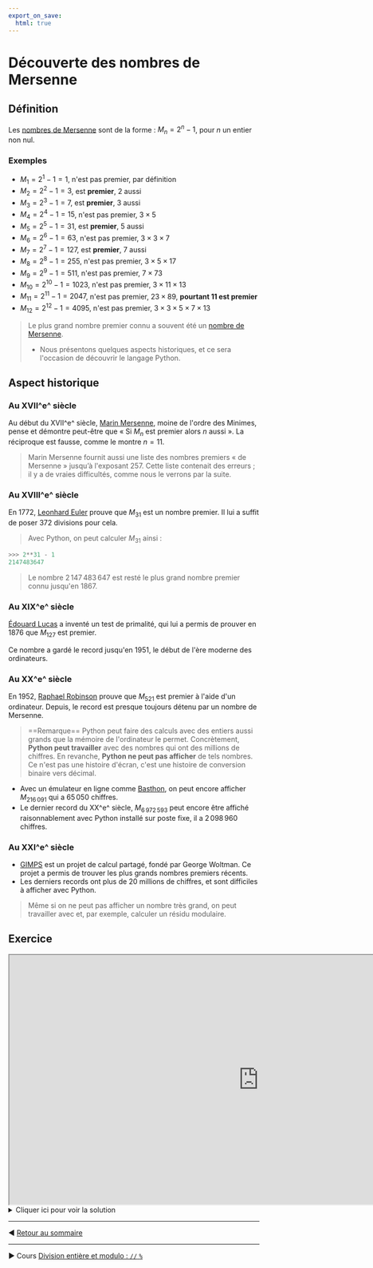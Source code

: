 ```yaml
---
export_on_save:
  html: true
---
```



# Découverte des nombres de Mersenne

## Définition

Les [nombres de Mersenne](https://fr.wikipedia.org/wiki/Nombre_de_Mersenne_premier) sont de la forme : $M_n = 2^n -1$, pour $n$ un entier non nul. 


### Exemples

- $M_1 = 2^1 -1 = 1$, n'est pas premier, par définition
- $M_2 = 2^2 -1 = 3$, est **premier**, 2 aussi
- $M_3 = 2^3 -1 = 7$, est **premier**, 3 aussi
- $M_4 = 2^4 -1 = 15$, n'est pas premier, $3\times5$
- $M_5 = 2^5 -1 = 31$, est **premier**, 5 aussi
- $M_6 = 2^6 -1 = 63$, n'est pas premier, $3\times3\times7$
- $M_7 = 2^7 -1 = 127$, est **premier**, 7 aussi
- $M_8 = 2^8 -1 = 255$, n'est pas premier, $3\times5\times17$
- $M_9 = 2^9 -1 = 511$, n'est pas premier, $7\times73$
- $M_{10} = 2^{10} -1 = 1023$, n'est pas premier, $3\times11\times13$
- $M_{11} = 2^{11} -1 = 2047$, n'est pas premier, $23\times89$, **pourtant 11 est premier**
- $M_{12} = 2^{12} -1 = 4095$, n'est pas premier, $3\times3\times5\times7\times13$

> Le plus grand nombre premier connu a souvent été un [nombre de Mersenne](https://fr.wikipedia.org/wiki/Nombre_de_Mersenne_premier).
> - Nous présentons quelques aspects historiques, et ce sera l'occasion de découvrir le langage Python.


## Aspect historique

### Au XVII^e^ siècle

Au début du XVII^e^ siècle, [Marin Mersenne](https://fr.wikipedia.org/wiki/Marin_Mersenne), moine de l'ordre des Minimes, pense et démontre peut-être que « Si $M_n$ est premier alors $n$ aussi ». La réciproque est fausse, comme le montre $n = 11$.

> Marin Mersenne fournit aussi une liste des nombres premiers « de Mersenne » jusqu’à l'exposant 257. Cette liste contenait des erreurs ; il y a de vraies difficultés, comme nous le verrons par la suite.


### Au XVIII^e^ siècle

En 1772, [Leonhard Euler](https://fr.wikipedia.org/wiki/Leonhard_Euler) prouve que $M_{31}$ est un nombre premier. Il lui a suffit de poser $372$ divisions pour cela.


> Avec Python, on peut calculer $M_{31}$ ainsi :

```python
>>> 2**31 - 1
2147483647
```

> Le nombre $2\,147\,483\,647$ est resté le plus grand nombre premier connu jusqu'en 1867. 

### Au XIX^e^ siècle

[Édouard Lucas](https://fr.wikipedia.org/wiki/%C3%89douard_Lucas) a inventé un test de primalité, qui lui a permis de prouver en 1876 que $M_{127}$ est premier.

Ce nombre a gardé le record jusqu'en 1951, le début de l'ère moderne des ordinateurs.

### Au XX^e^ siècle

En 1952, [Raphael Robinson](https://fr.wikipedia.org/wiki/Raphael_Robinson) prouve que $M_{521}$ est premier à l'aide d'un ordinateur. Depuis, le record est presque toujours détenu par un nombre de Mersenne.

> ==Remarque==
> Python peut faire des calculs avec des entiers aussi grands que la mémoire de l'ordinateur le permet. Concrètement, **Python peut travailler** avec des nombres qui ont des millions de chiffres. En revanche, **Python ne peut pas afficher** de tels nombres. Ce n'est pas une histoire d'écran, c'est une histoire de conversion binaire vers décimal.
- Avec un émulateur en ligne comme [Basthon](https://console.basthon.fr/), on peut encore afficher $M_{216\,091}$ qui a $65\,050$ chiffres.
- Le dernier record du XX^e^ siècle, $M_{6\,972\,593}$ peut encore être affiché raisonnablement avec Python installé sur poste fixe, il a $2\,098\,960$ chiffres.


### Au XXI^e^ siècle

- [GIMPS](https://fr.wikipedia.org/wiki/Great_Internet_Mersenne_Prime_Search) est un projet de calcul partagé, fondé par George Woltman. Ce projet a permis de trouver les plus grands nombres premiers récents.
- Les derniers records ont plus de 20 millions de chiffres, et sont difficiles à afficher avec Python.

> Même si on ne peut pas afficher un nombre très grand, on peut travailler avec et, par exemple, calculer un résidu modulaire.


## Exercice

<iframe src="https://console.basthon.fr/?script=eJxTUlLi5VJWcK1ILUrOTE5VsOLl4uVyTsxJLs1JLVLwjTc0MlewUjBSOLxAISdRoaA0s7g4MQ-oDiiuo5Cbn5lXrGAI0qIEMgcAJCEUMQ" width="1000" height="500"></iframe>

<details>
   <summary>Cliquer ici pour voir la solution</summary>
   Dans la console, on entre et on obtient
<pre>>>> 2**127 - 1
170141183460469231731687303715884105727
</pre>
</details>


---

:arrow_backward: [Retour au sommaire](python-maths-1.html)


---

:arrow_forward: Cours [Division entière et modulo : `//` `%`](C_division_modulo.html)

